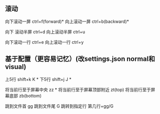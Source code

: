 ## 滚动
向下滚动一屏  ctrl+f(forward)*
向上滚动一屏  ctrl+b(backward)*

向下 滚动半屏  ctrl+d
向上滚动半屏  ctrl+u

向下滚动一行  ctrl+e
向上滚动一行  ctrl+y
 ## 基于配置（更容易记忆）(改settings.json normal和visual)
 上5行  shift+k  K *
 下5行 shift+j  J *


将当前行至于屏幕中央 zz *
将当前行至于屏幕顶部附近 zt(top)
将当前行至于屏幕底部 zb(bottom)

跳到文件首  gg
跳到文件尾  G
跳转到指定行 第几行+gg/G


